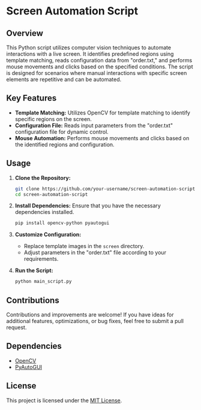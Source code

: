 # Screen Automation Script

## Overview

This Python script utilizes computer vision techniques to automate interactions with a live screen. It identifies predefined regions using template matching, reads configuration data from "order.txt," and performs mouse movements and clicks based on the specified conditions. The script is designed for scenarios where manual interactions with specific screen elements are repetitive and can be automated.

## Key Features

- **Template Matching:** Utilizes OpenCV for template matching to identify specific regions on the screen.
- **Configuration File:** Reads input parameters from the "order.txt" configuration file for dynamic control.
- **Mouse Automation:** Performs mouse movements and clicks based on the identified regions and configuration.

## Usage

1. **Clone the Repository:**
    ```bash
    git clone https://github.com/your-username/screen-automation-script.git
    cd screen-automation-script
    ```

2. **Install Dependencies:**
    Ensure that you have the necessary dependencies installed.
    ```bash
    pip install opencv-python pyautogui
    ```

3. **Customize Configuration:**
    - Replace template images in the `screen` directory.
    - Adjust parameters in the "order.txt" file according to your requirements.

4. **Run the Script:**
    ```bash
    python main_script.py
    ```

## Contributions

Contributions and improvements are welcome! If you have ideas for additional features, optimizations, or bug fixes, feel free to submit a pull request.

## Dependencies

- [OpenCV](https://pypi.org/project/opencv-python/)
- [PyAutoGUI](https://pypi.org/project/PyAutoGUI/)

## License

This project is licensed under the [MIT License](LICENSE).
